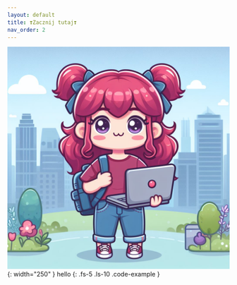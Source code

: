 ```yaml
---
layout: default
title: ❣️Zacznij tutaj❣️
nav_order: 2
---
```

![](../images/intros/starthere.jpg){: width="250" }
hello
{: .fs-5 .ls-10 .code-example }